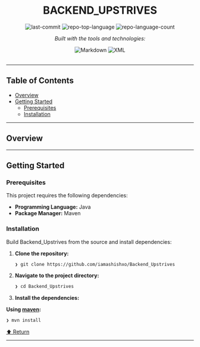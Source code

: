 <div id="top">

<!-- HEADER STYLE: CLASSIC -->
<div align="center">


# BACKEND_UPSTRIVES


<!-- BADGES -->
<img src="https://img.shields.io/github/last-commit/iamashishxo/Backend_Upstrives?style=flat&logo=git&logoColor=white&color=0080ff" alt="last-commit">
<img src="https://img.shields.io/github/languages/top/iamashishxo/Backend_Upstrives?style=flat&color=0080ff" alt="repo-top-language">
<img src="https://img.shields.io/github/languages/count/iamashishxo/Backend_Upstrives?style=flat&color=0080ff" alt="repo-language-count">

<em>Built with the tools and technologies:</em>

<img src="https://img.shields.io/badge/Markdown-000000.svg?style=flat&logo=Markdown&logoColor=white" alt="Markdown">
<img src="https://img.shields.io/badge/XML-005FAD.svg?style=flat&logo=XML&logoColor=white" alt="XML">

</div>
<br>

---

## Table of Contents

- [Overview](#overview)
- [Getting Started](#getting-started)
    - [Prerequisites](#prerequisites)
    - [Installation](#installation)

---

## Overview



---

## Getting Started

### Prerequisites

This project requires the following dependencies:

- **Programming Language:** Java
- **Package Manager:** Maven

### Installation

Build Backend_Upstrives from the source and install dependencies:

1. **Clone the repository:**

    ```sh
    ❯ git clone https://github.com/iamashishxo/Backend_Upstrives
    ```

2. **Navigate to the project directory:**

    ```sh
    ❯ cd Backend_Upstrives
    ```

3. **Install the dependencies:**

**Using [maven](https://maven.apache.org/):**

```sh
❯ mvn install
```



<div align="left"><a href="#top">⬆ Return</a></div>

---

